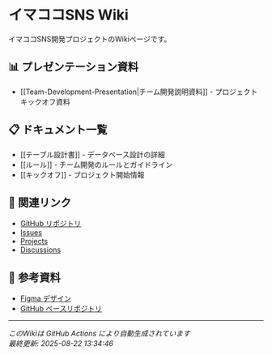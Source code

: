 # イマココSNS Wiki

イマココSNS開発プロジェクトのWikiページです。

## 📊 プレゼンテーション資料

- [[Team-Development-Presentation|チーム開発説明資料]] - プロジェクトキックオフ資料

## 📋 ドキュメント一覧

- [[テーブル設計書]] - データベース設計の詳細
- [[ルール]] - チーム開発のルールとガイドライン
- [[キックオフ]] - プロジェクト開始情報

## 🔗 関連リンク

- [GitHub リポジトリ](https://github.com/test/repo)
- [Issues](https://github.com/test/repo/issues)
- [Projects](https://github.com/test/repo/projects)
- [Discussions](https://github.com/test/repo/discussions)

## 📝 参考資料

- [Figma デザイン](https://www.figma.com/file/l8Zzw1wPJBitm0bQMNXTdB/イマココSNS)
- [GitHub ベースリポジトリ](https://github.com/prum-jp/imakoko-base)

---

*このWikiは GitHub Actions により自動生成されています*  
*最終更新: 2025-08-22 13:34:46*

